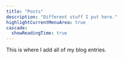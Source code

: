 ```yaml
---
title: "Posts"
description: "Different stuff I put here."
highlightCurrentMenuArea: true
cascade:
  showReadingTime: true
---
```

This is where I add all of my blog entries.
